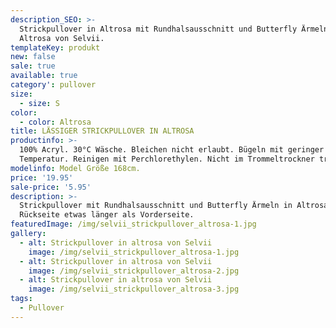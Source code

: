 ```yaml
---
description_SEO: >-
  Strickpullover in Altrosa mit Rundhalsausschnitt und Butterfly Ärmeln in
  Altrosa von Selvii.
templateKey: produkt
new: false
sale: true
available: true
category': pullover
size:
  - size: S
color:
  - color: Altrosa
title: LÄSSIGER STRICKPULLOVER IN ALTROSA
productinfo: >-
  100% Acryl. 30°C Wäsche. Bleichen nicht erlaubt. Bügeln mit geringer
  Temperatur. Reinigen mit Perchlorethylen. Nicht im Trommeltrockner trocknen.
modelinfo: Model Größe 168cm.
price: '19.95'
sale-price: '5.95'
description: >-
  Strickpullover mit Rundhalsausschnitt und Butterfly Ärmeln in Altrosa.
  Rückseite etwas länger als Vorderseite.
featuredImage: /img/selvii_strickpullover_altrosa-1.jpg
gallery:
  - alt: Strickpullover in altrosa von Selvii
    image: /img/selvii_strickpullover_altrosa-1.jpg
  - alt: Strickpullover in altrosa von Selvii
    image: /img/selvii_strickpullover_altrosa-2.jpg
  - alt: Strickpullover in altrosa von Selvii
    image: /img/selvii_strickpullover_altrosa-3.jpg
tags:
  - Pullover
---
```


